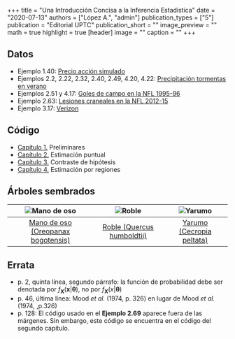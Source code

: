 +++
title = "Una Introducción Concisa a la Inferencia Estadística"
date = "2020-07-13"
authors = ["López A.", "admin"]
publication_types = ["5"]
publication = "Editorial UPTC"
publication_short = ""
image_preview = ""
math = true
highlight = true
[header]
image = ""
caption = ""
+++

## Datos

* Ejemplo 1.40: [Precio acción simulado](https://alexrojas.netlify.com/Data/Inf/PrecioAccionSimulado.csv)
* Ejemplos 2.2, 2.22, 2.32, 2.40, 2.49, 4.20, 4.22: [Precipitación tormentas en verano](https://alexrojas.netlify.com/Data/Inf/LluviaIllinois.csv)
* Ejemplos 2.51 y 4.17: [Goles de campo en la NFL 1995-96](https://alexrojas.netlify.com/Data/Inf/nflK.csv)
* Ejemplo 2.63: [Lesiones craneales en la NFL 2012-15](https://alexrojas.netlify.com/Data/Inf/NFL.csv)
* Ejemplo 3.17: [Verizon](https://alexrojas.netlify.com/Data/Inf/Verizon.csv)

## Código

* [Capítulo 1.](https://alexrojas.netlify.com/code/Inf/Infcap1.R) Preliminares
* [Capítulo 2.](https://alexrojas.netlify.com/code/Inf/Infcap2.R) Estimación puntual
* [Capítulo 3.](https://alexrojas.netlify.com/code/Inf/Infcap3.R) Contraste de hipótesis
* [Capítulo 4.](https://alexrojas.netlify.com/code/Inf/Infcap4.R) Estimación por regiones

## Árboles sembrados

![Mano de oso](https://alexrojas.netlify.app/media/manodeoso.jpg)| ![Roble](https://alexrojas.netlify.app/media/roble.jpg) | ![Yarumo](https://alexrojas.netlify.app/media/yarumo.jpg)
:---:|:---:|:---:
[Mano de oso (Oreopanax bogotensis)](https://es.wikipedia.org/wiki/Oreopanax_bogotensis) | [Roble (Quercus humboldtii)](https://es.wikipedia.org/wiki/Quercus_humboldtii)| [Yarumo (Cecropia peltata)](https://es.wikipedia.org/wiki/Cecropia_peltata) 

## Errata

* p. 2, quinta línea, segundo párrafo: la función de probabilidad debe ser denotada por $f_{\mathbf{X}}(\mathbf{x}|\pmb{{\theta}})$, no por $f_{\mathbf{X}}(x|\pmb{{\theta}})$
* p. 46, última línea: Mood *et al.* (1974, p. 326) en lugar de Mood *et al.* (1974, ,p.326)
* p. 128: El código usado en el **Ejemplo 2.69** aparece fuera de las márgenes. Sin embargo, este código se encuentra en el código del segundo capítulo.
